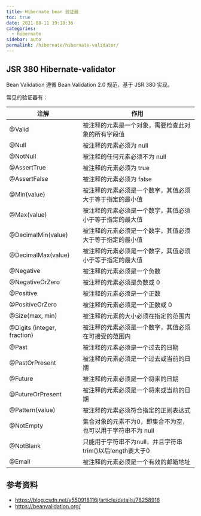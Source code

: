 ```yaml
---
title: Hibernate bean 验证器
toc: true
date: 2021-08-11 19:18:36
categories: 
  - hibernate
sidebar: auto
permalink: /hibernate/hibernate-validator/
---
```




## JSR 380 Hibernate-validator

Bean Validation 遵循 Bean Validation 2.0 规范，基于 JSR 380 实现。

常见的验证器有：

| 注解 | 	作用 |
| ---- | ---- |
| @Valid| 被注释的元素是一个对象，需要检查此对象的所有字段值 |
| @Null| 被注释的元素必须为 null |
| @NotNull| 被注释的任何元素必须不为 null |
| @AssertTrue| 被注释的元素必须为 true |
| @AssertFalse| 被注释的元素必须为 false |
| @Min(value)| 被注释的元素必须是一个数字，其值必须大于等于指定的最小值 |
| @Max(value)| 被注释的元素必须是一个数字，其值必须小于等于指定的最大值 |
| @DecimalMin(value)| 被注释的元素必须是一个数字，其值必须大于等于指定的最小值 |
| @DecimalMax(value)| 被注释的元素必须是一个数字，其值必须小于等于指定的最大值 |
| @Negative| 被注释的元素必须是一个负数 |
| @NegativeOrZero| 被注释的元素必须是负数或 0 |
| @Positive| 被注释的元素必须是一个正数 |
| @PositiveOrZero| 被注释的元素必须是一个正数或 0 |
| @Size(max, min)| 被注释的元素的大小必须在指定的范围内 |
| @Digits (integer, fraction)| 被注释的元素必须是一个数字，其值必须在可接受的范围内 |
| @Past| 被注释的元素必须是一个过去的日期 |
| @PastOrPresent| 被注释的元素必须是一个过去或当前的日期 |
| @Future| 被注释的元素必须是一个将来的日期 |
| @FutureOrPresent| 被注释的元素必须是一个将来或当前的日期 |
| @Pattern(value)| 被注释的元素必须符合指定的正则表达式 |
| @NotEmpty| 集合对象的元素不为0，即集合不为空，也可以用于字符串不为 null |
| @NotBlank| 只能用于字符串不为null，并且字符串trim()以后length要大于0 |
| @Email| 被注释的元素必须是一个有效的邮箱地址 |

## 参考资料

- https://blog.csdn.net/y550918116j/article/details/78258916
- https://beanvalidation.org/

